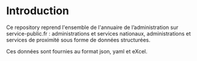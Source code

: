 # Introduction
Ce repository reprend l'ensemble de l'annuaire de l’administration sur service-public.fr : administrations et services nationaux, administrations et services de proximité sous forme de données structurées.

Ces données sont fournies au format json, yaml et eXcel.